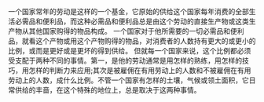 一个国家常年的劳动是这样的一个基金，它原始的供给这个国家每年消费的全部生活必需品和便利品，而这种必需品和便利品总是由这个劳动的直接生产物或这类生产物从其他国家购得的物品构成。
一个国家对于他所需要的一切必需品和便利品，就看这个产物或用这个产物购得的物品，对消费者的人数持有更大的或更小的比例，或而是更好或是更坏的得到供给。
但就每一个国家来说，这个比例都必须受支配于两种不同的事情。第一，是他的劳动通常是用怎样的熟练，用怎样的技巧，用怎样的判断力来应用;其次是被雇佣在有用劳动上的人数和不被雇佣在有用劳动上的人数，成什么比例。不管一个国家有怎样的土壤，气候或领土面积，它日常供给的丰啬，在这个特殊的地位上，总是取决于这两种事情。